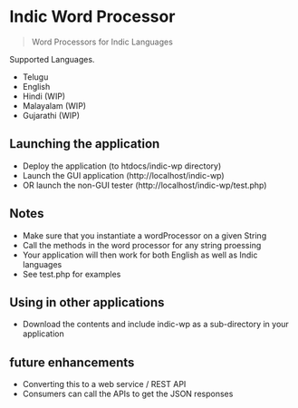 # Indic Word Processor
> Word Processors for Indic Languages

Supported Languages. 

- Telugu
- English
- Hindi  (WIP)
- Malayalam   (WIP)
- Gujarathi   (WIP)

## Launching the application

- Deploy the application (to htdocs/indic-wp directory)
- Launch the GUI application (http://localhost/indic-wp)
- OR launch the non-GUI tester (http://localhost/indic-wp/test.php)


## Notes
- Make sure that you instantiate a wordProcessor on a given String
- Call the methods in the word processor for any string proessing
- Your application will then work for both English as well as Indic languages
- See test.php for examples

## Using in other applications
- Download the contents and include indic-wp as a sub-directory in your application

## future enhancements
- Converting this to a web service / REST API
- Consumers can call the APIs to get the JSON responses

